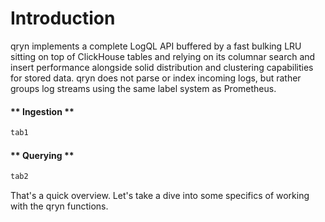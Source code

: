 # Introduction

qryn implements a complete LogQL API buffered by a fast bulking LRU sitting on top of ClickHouse tables and relying on its columnar search and insert performance alongside solid distribution and clustering capabilities for stored data. qryn does not parse or index incoming logs, but rather groups log streams using the same label system as Prometheus. 

<!-- tabs:start -->

#### ** Ingestion **

```javascript
tab1
```

#### ** Querying **

```javascript
tab2
```

<!-- tabs:end --> 


That's a quick overview. Let's take a dive into some specifics of working with the qryn functions.    
